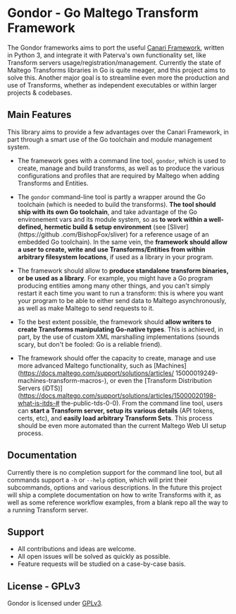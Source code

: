 
Gondor - Go Maltego Transform Framework
=====

The Gondor frameworks aims to port the useful [Canari Framework](https://github.com/redcanari/canari3), 
written in Python 3, and integrate it with Paterva's own functionality set, like Transform servers 
usage/registration/management. Currently the state of Maltego Transforms libraries in Go is quite meager,
and this project aims to solve this. Another major goal is to streamline even more the production and use 
of Transforms, whether as independent executables or within larger projects & codebases.

## Main Features

This library aims to provide a few advantages over the Canari Framework, 
in part through a smart use of the Go toolchain and module management system.

- The framework goes with a command line tool, `gondor`, which is used to create,
  manage and build transforms, as well as to produce the various configurations and
  profiles that are required by Maltego when adding Transforms and Entities.

- The `gondor` command-line tool is partly a wrapper around the Go toolchain (which 
  is needed to build the transforms). **The tool should ship with its own Go toolchain**,
  and take advantage of the Go environement vars and its module system, so as **to work
  within a well-defined, hermetic build & setup environment** (see [Sliver](https://github
  .com/BishopFox/sliver) for a reference usage of an embedded Go toolchain). In the same
  vein, the **framework should allow a user to create, write and use Transforms/Entities
  from within arbitrary filesystem locations**, if used as a library in your program.

- The framework should allow to **produce standalone transform binaries, or be used 
  as a library**. For example, you might have a Go program producing entities among
  many other things, and you can't simply restart it each time you want to run a
  transform: this is where you want your program to be able to either send data to
  Maltego asynchronously, as well as make Maltego to send requests to it.

- To the best extent possible, the framework should **allow writers to create Transforms
  manipulating Go-native types**. This is achieved, in part, by the use of custom XML
  marshalling implementations (sounds scary, but don't be fooled: Go is a reliable friend).

- The framework should offer the capacity to create, manage and use more advanced Maltego
  functionality, such as [Machines](https://docs.maltego.com/support/solutions/articles/
  15000019249-machines-transform-macros-), or even the [Transform Distribution Servers 
  (iDTS)](https://docs.maltego.com/support/solutions/articles/15000020198-what-is-itds-#
  the-public-tds-0-0). From the command line tool, users can **start a Transform server, setup
  its various details** (API tokens, certs, etc), and **easily load arbitrary Transform Sets**.
  This process should be even more automated than the current Maltego Web UI setup process.


## Documentation

Currently there is no completion support for the command line tool, but all commands support
a `-h` or `--help` option, which will print their subcommands, options and various descriptions.
In the future this project will ship a complete documentation on how to write Transforms with it,
as well as some reference workflow examples, from a blank repo all the way to a running Transform server. 


## Support
 
- All contributions and ideas are welcome.
- All open issues will be solved as quickly as possible.
- Feature requests will be studied on a case-by-case basis.


## License - GPLv3

Gondor is licensed under [GPLv3](https://www.gnu.org/licenses/gpl-3.0.en.html).
